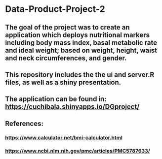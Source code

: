 # Data-Product-Project-2
## The goal of the project was to create an application which deploys nutritional markers including body mass index, basal metabolic rate and ideal weight; based on weight, height, waist and neck circumferences, and gender.
## This repository includes the the ui and server.R files, as well as a shiny presentation.
## The application can be found in: https://cuchibala.shinyapps.io/DGproject/
## References:
###   https://www.calculator.net/bmi-calculator.html
###  https://www.ncbi.nlm.nih.gov/pmc/articles/PMC5787633/
